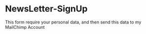 # NewsLetter-SignUp
This form require your personal data, and then send this data to my MailChimp Account
